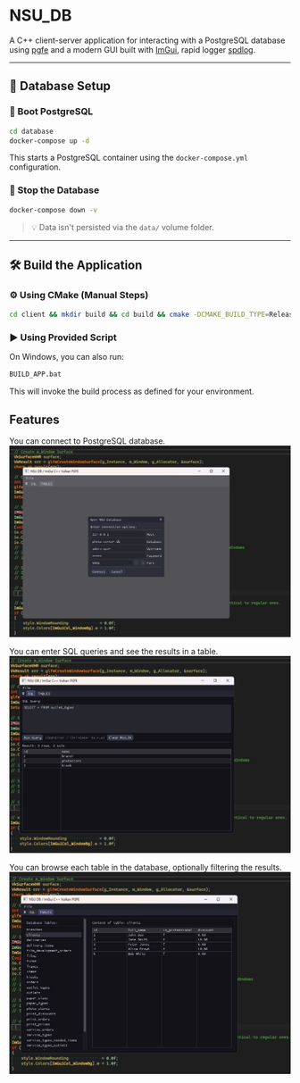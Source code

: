 # NSU_DB

A C++ client-server application for interacting with a PostgreSQL database using [pgfe](https://github.com/dmitigr/pgfe) and a modern GUI built with [ImGui](https://github.com/ocornut/imgui), rapid logger [spdlog](https://github.com/gabime/spdlog).

---

## 🐘 Database Setup

### 🔧 Boot PostgreSQL

```bash
cd database
docker-compose up -d
```

This starts a PostgreSQL container using the `docker-compose.yml` configuration.

### 🛑 Stop the Database

```bash
docker-compose down -v
```

> 💡 Data isn't persisted via the `data/` volume folder.

---

## 🛠️ Build the Application

### ⚙️ Using CMake (Manual Steps)

```bash
cd client && mkdir build && cd build && cmake -DCMAKE_BUILD_TYPE=Release .. && cmake --build . --config Release
```

### ▶️ Using Provided Script

On Windows, you can also run:

```bash
BUILD_APP.bat
```

This will invoke the build process as defined for your environment.

## Features

You can connect to PostgreSQL database.
![Screenshot of SQL query interface](resources/connect_to_database_window.jpg)

You can enter SQL queries and see the results in a table.
![Screenshot of SQL query interface](resources/sql_query_window.jpg)

You can browse each table in the database, optionally filtering the results.
![Screenshot of table browser](resources/table_inspection.jpg)
